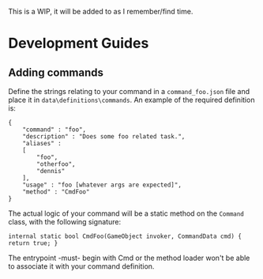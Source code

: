 This is a WIP, it will be added to as I remember/find time.

# Development Guides

## Adding commands

Define the strings relating to your command in a `command_foo.json` file and place it in `data\definitions\commands`. An example of the required definition is:
````
{
	"command" : "foo",
	"description" : "Does some foo related task.",
	"aliases" : 
	[
		"foo",
		"otherfoo",
		"dennis"
	],
	"usage" : "foo [whatever args are expected]",
	"method" : "CmdFoo"
}
````

The actual logic of your command will be a static method on the `Command` class, with the following signature:
````
internal static bool CmdFoo(GameObject invoker, CommandData cmd) { return true; }
````
The entrypoint -must- begin with Cmd or the method loader won't be able to associate it with your command definition.